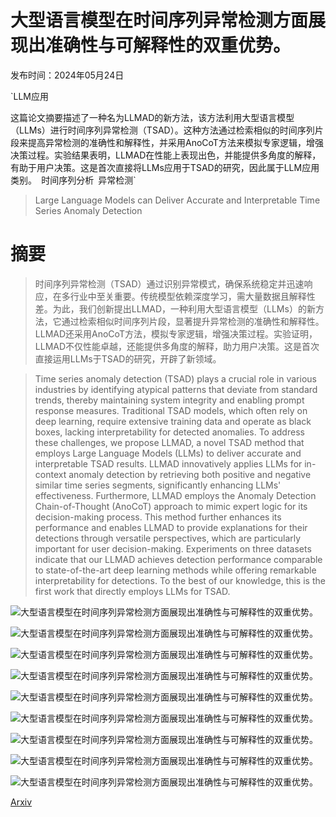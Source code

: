 # 大型语言模型在时间序列异常检测方面展现出准确性与可解释性的双重优势。

发布时间：2024年05月24日

`LLM应用

这篇论文摘要描述了一种名为LLMAD的新方法，该方法利用大型语言模型（LLMs）进行时间序列异常检测（TSAD）。这种方法通过检索相似的时间序列片段来提高异常检测的准确性和解释性，并采用AnoCoT方法来模拟专家逻辑，增强决策过程。实验结果表明，LLMAD在性能上表现出色，并能提供多角度的解释，有助于用户决策。这是首次直接将LLMs应用于TSAD的研究，因此属于LLM应用类别。` `时间序列分析` `异常检测`

> Large Language Models can Deliver Accurate and Interpretable Time Series Anomaly Detection

# 摘要

> 时间序列异常检测（TSAD）通过识别异常模式，确保系统稳定并迅速响应，在多行业中至关重要。传统模型依赖深度学习，需大量数据且解释性差。为此，我们创新提出LLMAD，一种利用大型语言模型（LLMs）的新方法，它通过检索相似时间序列片段，显著提升异常检测的准确性和解释性。LLMAD还采用AnoCoT方法，模拟专家逻辑，增强决策过程。实验证明，LLMAD不仅性能卓越，还能提供多角度的解释，助力用户决策。这是首次直接运用LLMs于TSAD的研究，开辟了新领域。

> Time series anomaly detection (TSAD) plays a crucial role in various industries by identifying atypical patterns that deviate from standard trends, thereby maintaining system integrity and enabling prompt response measures. Traditional TSAD models, which often rely on deep learning, require extensive training data and operate as black boxes, lacking interpretability for detected anomalies. To address these challenges, we propose LLMAD, a novel TSAD method that employs Large Language Models (LLMs) to deliver accurate and interpretable TSAD results. LLMAD innovatively applies LLMs for in-context anomaly detection by retrieving both positive and negative similar time series segments, significantly enhancing LLMs' effectiveness. Furthermore, LLMAD employs the Anomaly Detection Chain-of-Thought (AnoCoT) approach to mimic expert logic for its decision-making process. This method further enhances its performance and enables LLMAD to provide explanations for their detections through versatile perspectives, which are particularly important for user decision-making. Experiments on three datasets indicate that our LLMAD achieves detection performance comparable to state-of-the-art deep learning methods while offering remarkable interpretability for detections. To the best of our knowledge, this is the first work that directly employs LLMs for TSAD.

![大型语言模型在时间序列异常检测方面展现出准确性与可解释性的双重优势。](../../../paper_images/2405.15370/x1.png)

![大型语言模型在时间序列异常检测方面展现出准确性与可解释性的双重优势。](../../../paper_images/2405.15370/x2.png)

![大型语言模型在时间序列异常检测方面展现出准确性与可解释性的双重优势。](../../../paper_images/2405.15370/x3.png)

![大型语言模型在时间序列异常检测方面展现出准确性与可解释性的双重优势。](../../../paper_images/2405.15370/x4.png)

![大型语言模型在时间序列异常检测方面展现出准确性与可解释性的双重优势。](../../../paper_images/2405.15370/x5.png)

![大型语言模型在时间序列异常检测方面展现出准确性与可解释性的双重优势。](../../../paper_images/2405.15370/x6.png)

![大型语言模型在时间序列异常检测方面展现出准确性与可解释性的双重优势。](../../../paper_images/2405.15370/x7.png)

![大型语言模型在时间序列异常检测方面展现出准确性与可解释性的双重优势。](../../../paper_images/2405.15370/x8.png)

![大型语言模型在时间序列异常检测方面展现出准确性与可解释性的双重优势。](../../../paper_images/2405.15370/x9.png)

[Arxiv](https://arxiv.org/abs/2405.15370)